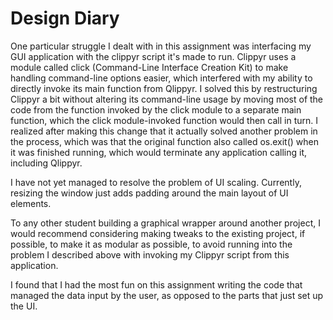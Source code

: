 # Design Diary

One particular struggle I dealt with in this assignment was interfacing my GUI application with the clippyr script it's made to run. Clippyr uses a module called click (Command-Line Interface Creation Kit) to make handling command-line options easier, which interfered with my ability to directly invoke its main function from Qlippyr. I solved this by restructuring Clippyr a bit without altering its command-line usage by moving most of the code from the function invoked by the click module to a separate main function, which the click module-invoked function would then call in turn. I realized after making this change that it actually solved another problem in the process, which was that the original function also called os.exit() when it was finished running, which would terminate any application calling it, including Qlippyr.

I have not yet managed to resolve the problem of UI scaling. Currently, resizing the window just adds padding around the main layout of UI elements.

To any other student building a graphical wrapper around another project, I would recommend considering making tweaks to the existing project, if possible, to make it as modular as possible, to avoid running into the problem I described above with invoking my Clippyr script from this application.

I found that I had the most fun on this assignment writing the code that managed the data input by the user, as opposed to the parts that just set up the UI.

